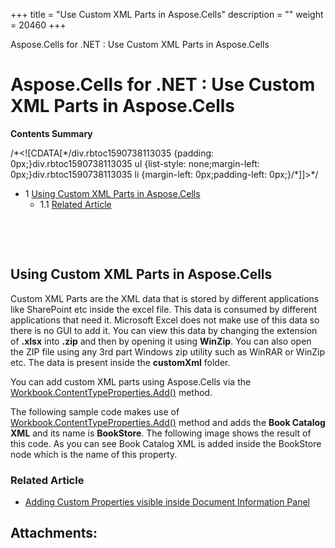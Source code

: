 +++
title = "Use Custom XML Parts in Aspose.Cells" 
description = "" 
weight = 20460 
+++

Aspose.Cells for .NET : Use Custom XML Parts in Aspose.Cells  

# Aspose.Cells for .NET : Use Custom XML Parts in Aspose.Cells


**Contents Summary**

/\*<!\[CDATA\[\*/div.rbtoc1590738113035 {padding: 0px;}div.rbtoc1590738113035 ul {list-style: none;margin-left: 0px;}div.rbtoc1590738113035 li {margin-left: 0px;padding-left: 0px;}/\*\]\]>\*/

*   1 [Using Custom XML Parts in Aspose.Cells](#UseCustomXMLPartsinAspose.Cells-UsingCustomXMLPartsinAspose.Cells)
    *   1.1 [Related Article](#UseCustomXMLPartsinAspose.Cells-RelatedArticle)

 

 

## Using Custom XML Parts in Aspose.Cells

Custom XML Parts are the XML data that is stored by different applications like SharePoint etc inside the excel file. This data is consumed by different applications that need it. Microsoft Excel does not make use of this data so there is no GUI to add it. You can view this data by changing the extension of **.xlsx** into **.zip** and then by opening it using **WinZip**. You can also open the ZIP file using any 3rd part Windows zip utility such as WinRAR or WinZip etc. The data is present inside the **customXml** folder.

You can add custom XML parts using Aspose.Cells via the [Workbook.ContentTypeProperties.Add()](https://apireference.aspose.com/net/cells/aspose.cells.properties/contenttypepropertycollection/methods/add/index) method.

The following sample code makes use of [Workbook.ContentTypeProperties.Add()](https://apireference.aspose.com/net/cells/aspose.cells.properties/contenttypepropertycollection/methods/add/index) method and adds the **Book Catalog XML** and its name is **BookStore**. The following image shows the result of this code. As you can see Book Catalog XML is added inside the BookStore node which is the name of this property.

  

### Related Article

*   [Adding Custom Properties visible inside Document Information Panel](http://localhost:1313/cellsnet/developerguide/technicalarticles/asposecellsgeneral/managingworkbooksandworksheets/adding+custom+properties+visible+inside+document+information+panel)

## Attachments:


